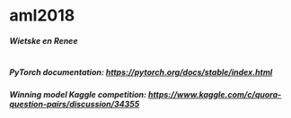# aml2018
##### Wietske en Renee
# 
#
##### PyTorch documentation: https://pytorch.org/docs/stable/index.html
##### Winning model Kaggle competition: https://www.kaggle.com/c/quora-question-pairs/discussion/34355
